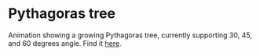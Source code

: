 # Pythagoras tree
Animation showing a growing Pythagoras tree, currently supporting 30, 45, and 60 degrees angle. Find it [here](https://oanarosca.gitub.io/pythagorastree).
